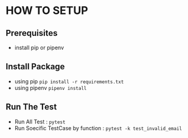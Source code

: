 # HOW TO SETUP
## Prerequisites
- install pip or pipenv

## Install Package
- using pip `pip install -r requirements.txt `
- using pipenv `pipenv install`

## Run The Test
- Run All Test : `pytest`
- Run Soecific TestCase by function : `pytest -k test_invalid_email`